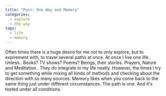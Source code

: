 ```yaml
---
title: "Post: One Way and Memory"
categories:
  - explore
  - the way 
tags:
  - life
  - memory
---
```


Often times there is a huge desire for me not to only explore, but to expirement with, to travel several paths at once. 
At once I live one life. 
Unless.. Books? TV shows? Poems? 
Beings, their stories. 
Prayers, Nature and Meditation.. They do integrate in my life neatly. 
However, the times I try to get something while mixing all kinds of methods and checking about the direction with so many sources. 
Memory likes when you come back to the same thing just under different circumstances. 
The path is one. And it's tested under all conditions. 



